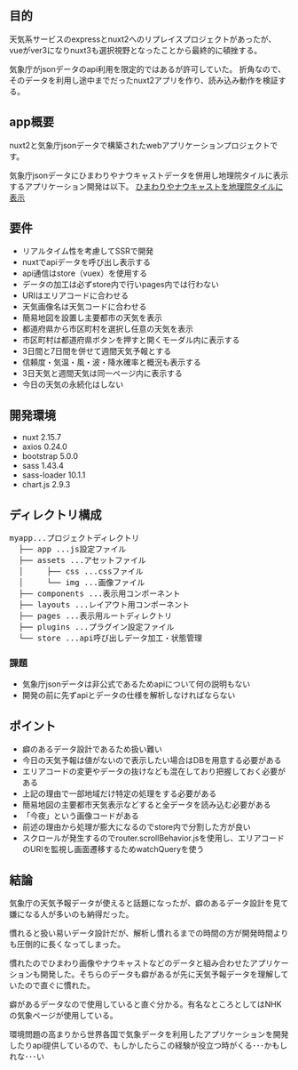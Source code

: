 ## 目的

天気系サービスのexpressとnuxt2へのリプレイスプロジェクトがあったが、
vueがver3になりnuxt3も選択視野となったことから最終的に頓挫する。

気象庁がjsonデータのapi利用を限定的ではあるが許可していた。
折角なので、そのデータを利用し途中までだったnuxt2アプリを作り、読み込み動作を検証する。

## app概要

nuxt2と気象庁jsonデータで構築されたwebアプリケーションプロジェクトです。

気象庁jsonデータにひまわりやナウキャストデータを併用し地理院タイルに表示するアプリケーション開発は以下。
[ひまわりやナウキャストを地理院タイルに表示](https://github.com/k-gitest/weather-leaf-app-prototype)

## 要件

* リアルタイム性を考慮してSSRで開発
* nuxtでapiデータを呼び出し表示する
* api通信はstore（vuex）を使用する
* データの加工は必ずstore内で行いpages内では行わない 
* URIはエリアコードに合わせる
* 天気画像名は天気コードに合わせる
* 簡易地図を設置し主要都市の天気を表示
* 都道府県から市区町村を選択し任意の天気を表示
* 市区町村は都道府県ボタンを押すと開くモーダル内に表示する
* 3日間と7日間を併せて週間天気予報とする
* 信頼度・気温・風・波・降水確率と概況も表示する
* 3日天気と週間天気は同一ページ内に表示する
* 今日の天気の永続化はしない

## 開発環境

* nuxt 2.15.7
* axios 0.24.0
* bootstrap 5.0.0
* sass 1.43.4
* sass-loader 10.1.1
* chart.js 2.9.3

## ディレクトリ構成

<pre>
myapp...プロジェクトディレクトリ
  ├── app ...js設定ファイル
  ├── assets ...アセットファイル
  │     ├── css ...cssファイル 
  │     └── img ...画像ファイル
  ├── components ...表示用コンポーネント
  ├── layouts ...レイアウト用コンポーネント
  ├── pages ...表示用ルートディレクトリ
  ├── plugins ...プラグイン設定ファイル
  └── store ...api呼び出しデータ加工・状態管理
</pre>

### 課題

* 気象庁jsonデータは非公式であるためapiについて何の説明もない
* 開発の前に先ずapiとデータの仕様を解析しなければならない

## ポイント

* 癖のあるデータ設計であるため扱い難い
* 今日の天気予報は値がないので表示したい場合はDBを用意する必要がある
* エリアコードの変更やデータの抜けなども混在しており把握しておく必要がある
* 上記の理由で一部地域だけ特定の処理をする必要がある
* 簡易地図の主要都市天気表示などすると全データを読み込む必要がある
* 「今夜」という画像コードがある
* 前述の理由から処理が膨大になるのでstore内で分割した方が良い
* スクロールが発生するのでrouter.scrollBehavior.jsを使用し、エリアコードのURIを監視し画面遷移するためwatchQueryを使う

## 結論

気象庁の天気予報データが使えると話題になったが、癖のあるデータ設計を見て嫌になる人が多いのも納得だった。

慣れると扱い易いデータ設計だが、解析し慣れるまでの時間の方が開発時間よりも圧倒的に長くなってしまった。

慣れたのでひまわり画像やナウキャストなどのデータと組み合わせたアプリケーションも開発した。そちらのデータも癖があるが先に天気予報データを理解していたので直ぐに慣れた。

癖があるデータなので使用していると直ぐ分かる。有名なところとしてはNHKの気象ページが使用している。

環境問題の高まりから世界各国で気象データを利用したアプリケーションを開発したりapi提供しているので、もしかしたらこの経験が役立つ時がくる･･･かもしれな･･･い
